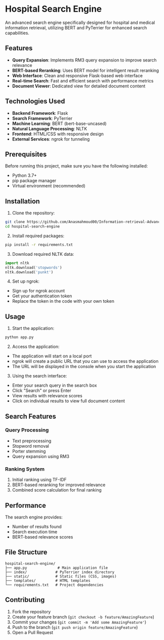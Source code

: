 # Hospital Search Engine

An advanced search engine specifically designed for hospital and medical information retrieval, utilizing BERT and PyTerrier for enhanced search capabilities.

## Features

- **Query Expansion**: Implements RM3 query expansion to improve search relevance
- **BERT-based Reranking**: Uses BERT model for intelligent result reranking
- **Web Interface**: Clean and responsive Flask-based web interface
- **Real-time Search**: Fast and efficient search with performance metrics
- **Document Viewer**: Dedicated view for detailed document content

## Technologies Used

- **Backend Framework**: Flask
- **Search Framework**: PyTerrier
- **Machine Learning**: BERT (bert-base-uncased)
- **Natural Language Processing**: NLTK
- **Frontend**: HTML/CSS with responsive design
- **External Services**: ngrok for tunneling

## Prerequisites

Before running this project, make sure you have the following installed:

- Python 3.7+
- pip package manager
- Virtual environment (recommended)

## Installation

1. Clone the repository:
```bash
git clone https://github.com/Anasmahmoud00/Information-retrieval-Advanced-search-engine-/tree/main
cd hospital-search-engine
```

2. Install required packages:
```bash
pip install -r requirements.txt
```

3. Download required NLTK data:
```python
import nltk
nltk.download('stopwords')
nltk.download('punkt')
```

4. Set up ngrok:
- Sign up for ngrok account
- Get your authentication token
- Replace the token in the code with your own token

## Usage

1. Start the application:
```bash
python app.py
```

2. Access the application:
- The application will start on a local port
- ngrok will create a public URL that you can use to access the application
- The URL will be displayed in the console when you start the application

3. Using the search interface:
- Enter your search query in the search box
- Click "Search" or press Enter
- View results with relevance scores
- Click on individual results to view full document content

## Search Features

### Query Processing
- Text preprocessing
- Stopword removal
- Porter stemming
- Query expansion using RM3

### Ranking System
1. Initial ranking using TF-IDF
2. BERT-based reranking for improved relevance
3. Combined score calculation for final ranking

## Performance

The search engine provides:
- Number of results found
- Search execution time
- BERT-based relevance scores

## File Structure

```
hospital-search-engine/
├── app.py              # Main application file
├── index/             # PyTerrier index directory
├── static/            # Static files (CSS, images)
├── templates/         # HTML templates
└── requirements.txt   # Project dependencies
```

## Contributing

1. Fork the repository
2. Create your feature branch (`git checkout -b feature/AmazingFeature`)
3. Commit your changes (`git commit -m 'Add some AmazingFeature'`)
4. Push to the branch (`git push origin feature/AmazingFeature`)
5. Open a Pull Request



